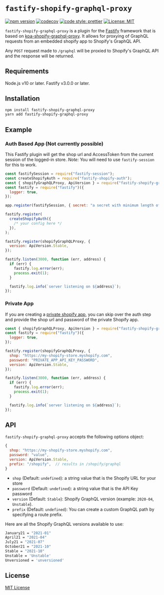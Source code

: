 # `fastify-shopify-graphql-proxy`

[![npm version](https://badge.fury.io/js/fastify-shopify-graphql-proxy.svg)](https://badge.fury.io/js/fastify-shopify-graphql-proxy)
[![codecov](https://codecov.io/gh/Asjas/fastify-shopify-graphql-proxy/branch/master/graph/badge.svg?token=IHWSO9MQ7B)](https://codecov.io/gh/Asjas/fastify-shopify-graphql-proxy)
[![code style: prettier](https://img.shields.io/badge/code_style-prettier-ff69b4.svg)](https://github.com/prettier/prettier)
[![License: MIT](https://img.shields.io/badge/License-MIT-blue.svg)](LICENSE.md)

`fastify-shopify-graphql-proxy` is a plugin for the [Fastify](https://github.com/fastify/fastify) framework that is
based on [koa-shopify-graphql-proxy](https://github.com/Shopify/quilt/tree/master/packages/koa-shopify-graphql-proxy).
It allows for proxying of GraphQL requests from an embedded shopify app to Shopify's GraphQL API.

Any `POST` request made to `/graphql` will be proxied to Shopify's GraphQL API and the response will be returned.

## Requirements

Node.js v10 or later. Fastify v3.0.0 or later.

## Installation

```sh
npm install fastify-shopify-graphql-proxy
yarn add fastify-shopify-graphql-proxy
```

## Example

### Auth Based App (Not currently possible)

This Fastify plugin will get the shop url and AccessToken from the current session of the logged-in store. _*Note:*_ You
will need to use `fastify-session` for this to work.

```js
const fastifySession = require("fastify-session");
const createShopifyAuth = require("fastify-shopify-auth");
const { shopifyGraphQLProxy, ApiVersion } = require("fastify-shopify-graphql-proxy");
const fastify = require("fastify")({
  logger: true,
});

app.register(fastifySession, { secret: "a secret with minimum length of 32 characters" });

fastify.register(
  createShopifyAuth({
    /* your config here */
  }),
);

fastify.register(shopifyGraphQLProxy, {
  version: ApiVersion.Stable,
});

fastify.listen(3000, function (err, address) {
  if (err) {
    fastify.log.error(err);
    process.exit(1);
  }

  fastify.log.info(`server listening on ${address}`);
});
```

### Private App

If you are creating a [private shopify app](https://help.shopify.com/en/manual/apps/private-apps), you can skip over the
auth step and provide the shop url and password of the private Shopify app.

```js
const { shopifyGraphQLProxy, ApiVersion } = require("fastify-shopify-graphql-proxy");
const fastify = require("fastify")({
  logger: true,
});

fastify.register(shopifyGraphQLProxy, {
  shop: "https://my-shopify-store.myshopify.com",
  password: "PRIVATE_APP_API_KEY_PASSWORD",
  version: ApiVersion.Stable,
});

fastify.listen(3000, function (err, address) {
  if (err) {
    fastify.log.error(err);
    process.exit(1);
  }

  fastify.log.info(`server listening on ${address}`);
});
```

## API

`fastify-shopify-graphql-proxy` accepts the following options object:

```js
{
  shop: "https://my-shopify-store.myshopify.com",
  password: "value",
  version: ApiVersion.Stable,
  prefix: "/shopify",  // results in /shopify/graphql
}
```

- `shop` (Default: `undefined`): a string value that is the Shopify URL for your store
- `password` (Default: `undefined`): a string value that is the API Key password
- `version` (Default: `Stable`): Shopify GraphQL version (example: `2020-04`, `Unstable`).
- `prefix` (Default: `undefined`): You can create a custom GraphQL path by specifying a route prefix.

Here are all the Shopify GraphQL versions available to use:

```sh
January21 = "2021-01"
April21 = "2021-04"
July21 = "2021-07"
October21 = "2021-10"
Stable = "2021-10"
Unstable = 'Unstable'
Unversioned = 'unversioned'
```

## License

[MIT License](LICENSE)
